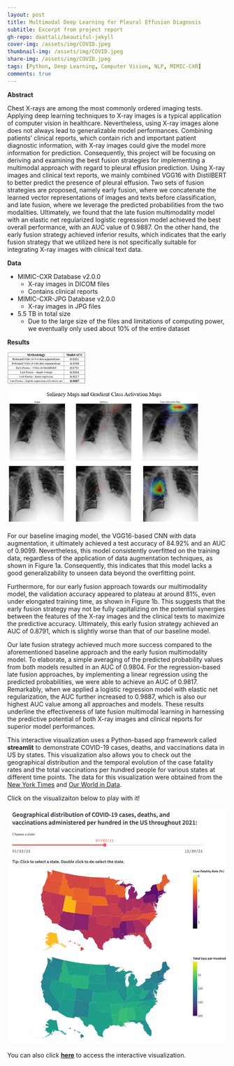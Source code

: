 ```yaml
---
layout: post
title: Multimodal Deep Learning for Pleural Effusion Diagnosis
subtitle: Excerpt from project report
gh-repo: daattali/beautiful-jekyll
cover-img: /assets/img/COVID.jpeg
thumbnail-img: /assets/img/COVID.jpeg
share-img: /assets/img/COVID.jpeg
tags: [Python, Deep Learning, Computer Vision, NLP, MIMIC-CXR]
comments: true
---
```



**Abstract**

Chest X-rays are among the most commonly ordered imaging tests. Applying deep learning techniques to X-ray images is a typical application of computer vision in healthcare. Nevertheless, using X-ray images alone does not always lead to generalizable model performances. Combining patients’ clinical reports, which contain rich and important patient diagnostic information, with X-ray images could give the model more information for prediction. Consequently, this project will be focusing on deriving and examining the best fusion strategies for implementing a multimodal approach with regard to pleural effusion prediction. Using X-ray images and clinical text reports, we mainly combined VGG16 with DistilBERT to better predict the presence of pleural effusion. Two sets of fusion strategies are proposed, namely early fusion, where we concatenate the learned vector representations of images and texts before classification, and late fusion, where we leverage the predicted probabilities from the two modalities. Ultimately, we found that the late fusion multimodality model with an elastic net regularized logistic regression model achieved the best overall performance, with an AUC value of 0.9887. On the other hand, the early fusion strategy achieved inferior results, which indicates that the early fusion strategy that we utilized here is not specifically suitable for integrating X-ray images with clinical text data.

**Data**

- MIMIC-CXR Database v2.0.0
  - X-ray images in DICOM files
  - Contains clinical reports
- MIMIC-CXR-JPG Database v2.0.0
  - X-ray images in JPG files
- 5.5 TB in total size
  - Due to the large size of the files and limitations of computing power, we eventually only used about 10% of the entire dataset


**Results**

![CV_Results](/assets/img/PE_IMG1.png)

![Model_Interpretability](/assets/img/PE_SM_GradCAM.png)

For our baseline imaging model, the VGG16-based CNN with data augmentation, it ultimately achieved a test accuracy of 84.92% and an AUC of 0.9099. Nevertheless, this model consistently overfitted on the training data, regardless of the application of data augmentation techniques, as shown in Figure 1a. Consequently, this indicates that this model lacks a good generalizability to unseen data beyond the overfitting point.

Furthermore, for our early fusion approach towards our multimodality model, the validation accuracy appeared to plateau at around 81%, even under elongated training time, as shown in Figure 1b. This suggests that the early fusion strategy may not be fully capitalizing on the potential synergies between the features of the X-ray images and the clinical texts to maximize the predictive accuracy. Ultimately, this early fusion strategy achieved an AUC of 0.8791, which is slightly worse than that of our baseline model.

Our late fusion strategy achieved much more success compared to the aforementioned baseline approach and the early fusion multimodality model. To elaborate, a simple averaging of the predicted probability values from both models resulted in an AUC of 0.9804. For the regression-based late fusion approaches, by implementing a linear regression using the predicted probabilities, we were able to achieve an AUC of 0.9817. Remarkably, when we applied a logistic regression model with elastic net regularization, the AUC further increased to 0.9887, which is also our highest AUC value among all approaches and models. These results underline the effectiveness of late fusion multimodal learning in harnessing the predictive potential of both X-ray images and clinical reports for superior model performances.

This interactive visualization uses a Python-based app framework called **streamlit** to demonstrate COVID-19 cases, deaths, and vaccinations data in US by states. This visualization also allows you to check out the geographical distribution and the temporal evolution of the case fatality rates and the total vaccinations per hundred people for various states at different time points. The data for this visualization were obtained from the [New York Times](https://github.com/nytimes/covid-19-data/blob/master/us-counties-2021.csv) and [Our World in Data](https://github.com/owid/covid-19-data/blob/master/public/data/vaccinations/us_state_vaccinations.csv).

Click on the visualizaiton below to play with it!

[![COVID_viz](/assets/img/COVID_Viz.png 'COVID_Viz')](https://tony-xiayi-ding-covid-19-visualizations-streamlit-app-kxppyx.streamlit.app/)

You can also click **[here](https://tony-xiayi-ding-covid-19-visualizations-streamlit-app-kxppyx.streamlit.app/)** to access the interactive visualization.

